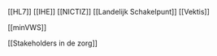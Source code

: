 [[HL7]]
[[IHE]]
[[NICTIZ]]
[[Landelijk Schakelpunt]]
[[Vektis]]

[[minVWS]]

[[Stakeholders in de zorg]]



